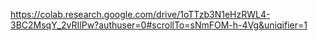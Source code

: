 https://colab.research.google.com/drive/1oTTzb3N1eHzRWL4-3BC2MsqY_2vRIlPw?authuser=0#scrollTo=sNmFOM-h-4Vg&uniqifier=1
